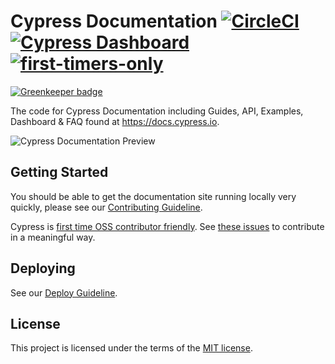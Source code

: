 # Cypress Documentation [![CircleCI](https://circleci.com/gh/cypress-io/cypress-documentation.svg?style=svg)](https://circleci.com/gh/cypress-io/cypress-documentation) [![Cypress Dashboard](https://img.shields.io/badge/cypress-dashboard-brightgreen.svg)](https://dashboard.cypress.io/#/projects/ma3dkn/runs) [![first-timers-only](http://img.shields.io/badge/first--timers--only-friendly-blue.svg)](https://github.com/cypress-io/cypress-documentation/labels/first-timers-only)

[![Greenkeeper badge](https://badges.greenkeeper.io/cypress-io/cypress-documentation.svg)](https://greenkeeper.io/)

The code for Cypress Documentation including Guides, API, Examples, Dashboard & FAQ found at https://docs.cypress.io.

![Cypress Documentation Preview](https://user-images.githubusercontent.com/1271364/32280553-aa89695e-bef2-11e7-9cea-c2e99406eed0.png)

## Getting Started

You should be able to get the documentation site running locally very quickly,
please see our [Contributing Guideline](/CONTRIBUTING.md).

Cypress is [first time OSS contributor friendly](http://www.firsttimersonly.com/). See [these issues](https://github.com/cypress-io/cypress-documentation/labels/first-timers-only) to contribute in a meaningful way.

## Deploying

See our [Deploy Guideline](DEPLOY.md).

## License

This project is licensed under the terms of the [MIT license](/LICENSE.md).
